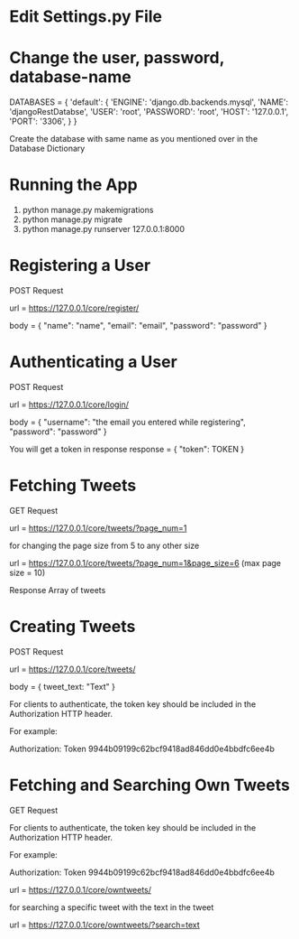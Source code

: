 # Edit Settings.py File

# Change the user, password, database-name

DATABASES = {
    'default': {
        'ENGINE': 'django.db.backends.mysql',
        'NAME': 'djangoRestDatabse',
        'USER': 'root',
        'PASSWORD': 'root',
        'HOST': '127.0.0.1',
        'PORT': '3306',
    }
}

Create the database with same name as you mentioned over in the Database Dictionary

# Running the App
1. python manage.py makemigrations
2. python manage.py migrate
3. python manage.py runserver 127.0.0.1:8000

# Registering a User
POST Request

url = https://127.0.0.1/core/register/

body = {
    "name": "name",
    "email": "email",
    "password": "password"
}

# Authenticating a User
POST Request

url = https://127.0.0.1/core/login/

body = {
    "username": "the email you entered while registering",
    "password": "password"
}

You will get a token in response response = {
 "token": TOKEN
}

# Fetching Tweets
GET Request

url = https://127.0.0.1/core/tweets/?page_num=1 

for changing the page size from 5 to any other size

url = https://127.0.0.1/core/tweets/?page_num=1&page_size=6 (max page size = 10)

Response Array of tweets

# Creating Tweets
POST Request

url = https://127.0.0.1/core/tweets/

body = {
    tweet_text: "Text"
}

For clients to authenticate, the token key should be included in the Authorization HTTP header. 

For example:

Authorization: Token 9944b09199c62bcf9418ad846dd0e4bbdfc6ee4b

# Fetching and Searching Own Tweets
GET Request

For clients to authenticate, the token key should be included in the Authorization HTTP header.

For example:

Authorization: Token 9944b09199c62bcf9418ad846dd0e4bbdfc6ee4b

url = https://127.0.0.1/core/owntweets/

for searching a specific tweet with the text in the tweet

url = https://127.0.0.1/core/owntweets/?search=text